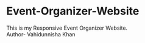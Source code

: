 # Event-Organizer-Website
This is my Responsive Event Organizer Website.
<br>
Author- Vahidunnisha Khan
